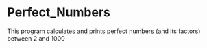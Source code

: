 # Perfect_Numbers
This program calculates and prints perfect numbers (and its factors) between 2 and 1000
